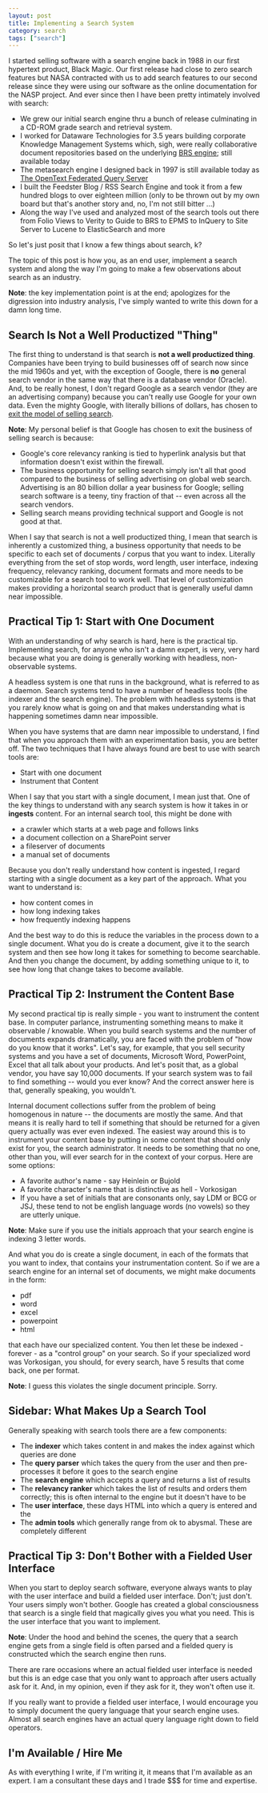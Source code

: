 ```yaml
---
layout: post
title: Implementing a Search System
category: search
tags: ["search"]
---
```

I started selling software with a search engine back in 1988 in our first hypertext product, Black Magic.  Our first release had close to zero search features but NASA contracted with us to add search features to our second release since they were using our software as the online documentation for the NASP project.  And ever since then I have been pretty intimately involved with search: 

* We grew our initial search engine thru a bunch of release culminating in a CD-ROM grade search and retrieval system.
* I worked for Dataware Technologies for 3.5 years building corporate Knowledge Management Systems which, sigh, were really collaborative document repositories based on the underlying [BRS engine](https://en.wikipedia.org/wiki/BRS/Search); still available today
* The metasearch engine I designed back in 1997 is still available today as [The OpenText Federated Query Server](https://www.ixtent.com/en/products/opentext-discovery-suite)
* I built the Feedster Blog / RSS Search Engine and took it from a few hundred blogs to over eighteen million (only to be thrown out by my own board but that's another story and, no, I'm not still bitter ...)
* Along the way I've used and analyzed most of the search tools out there from Folio Views to Verity to Guide to BRS to EPMS to InQuery   to Site Server to Lucene to ElasticSearch and more

So let's just posit that I know a few things about search, k?

The topic of this post is how you, as an end user, implement a search system and along the way I'm going to make a few observations about search as an industry.

**Note**: the key implementation point is at the end; apologizes for the digression into industry analysis, I've simply wanted to write this down for a damn long time.

## Search Is Not a Well Productized "Thing"

The first thing to understand is that search is **not a well productized thing**.  Companies have been trying to build businesses off of search now since the mid 1960s and yet, with the exception of Google, there is **no** general search vendor in the same way that there is a database vendor (Oracle).  And, to be really honest, I don't regard Google as a search vendor (they are an advertising company) because you can't really use Google for your own data.  Even the mighty Google, with literally billions of dollars, has chosen to [exit the model of selling search](https://en.wikipedia.org/wiki/Google_Search_Appliance).

**Note**: My personal belief is that Google has chosen to exit the business of selling search is because:

* Google's core relevancy ranking is tied to hyperlink analysis but that information doesn't exist within the firewall.
* The business opportunity for selling search simply isn't all that good compared to the business of selling advertising on global web search.  Advertising is an 80 billion dollar a year business for Google; selling search software is a teeny, tiny fraction of that -- even across all the search vendors.
* Selling search means providing technical support and Google is not good at that.

When I say that search is not a well productized thing, I mean that search is inherently a customized thing, a business opportunity that needs to be specific to each set of documents / corpus that you want to index.  Literally everything from the set of stop words, word length, user interface, indexing frequency, relevancy ranking, document formats and more needs to be customizable for a search tool to work well.  That level of customization makes providing a horizontal search product that is generally useful damn near impossible.

## Practical Tip 1: Start with One Document

With an understanding of why search is hard, here is the practical tip.  Implementing search, for anyone who isn't a damn expert, is very, very hard because what you are doing is generally working with headless, non-observable systems.  

A headless system is one that runs in the background, what is referred to as a daemon.  Search systems tend to have a number of headless tools (the indexer and the search engine).  The problem with headless systems is that you rarely know what is going on and that makes understanding what is happening sometimes damn near impossible.

When you have systems that are damn near impossible to understand, I find that when you approach them with an experimentation basis, you are better off.  The two techniques that I have always found are best to use with search tools are:

* Start with one document
* Instrument that Content

When I say that you start with a single document, I mean just that.  One of the key things to understand with any search system is how it takes in or **ingests** content.  For an internal search tool, this might be done with

* a crawler which starts at a web page and follows links
* a document collection on a SharePoint server
* a fileserver of documents
* a manual set of documents

Because you don't really understand how content is ingested, I regard starting with a single document as a key part of the approach.  What you want to understand is:

* how content comes in
* how long indexing takes
* how frequently indexing happens

And the best way to do this is reduce the variables in the process down to a single document.  What you do is create a document, give it to the search system and then see how long it takes for something to become searchable.  And then you change the document, by adding something unique to it, to see how long that change takes to become available.

## Practical Tip 2: Instrument the Content Base

My second practical tip is really simple - you want to instrument the content base.  In computer parlance, instrumenting something means to make it observable / knowable.  When you build search systems and the number of documents expands dramatically, you are faced with the problem of "how do you know that it works".  Let's say, for example, that you sell security systems and you have a set of documents, Microsoft Word, PowerPoint, Excel that all talk about your products.  And let's posit that, as a global vendor, you have say 10,000 documents.  If your search system was to fail to find something -- would you ever know?  And the correct answer here is that, generally speaking, you wouldn't.  

Internal document collections suffer from the problem of being homogenous in nature -- the documents are mostly the same.  And that means it is really hard to tell if something that should be returned for a given query actually was ever even indexed.  The easiest way around this is to instrument your content base by putting in some content that should only exist for you, the search administrator. It needs to be something that no one, other than you, will ever search for in the context of your corpus.  Here are some options:

* A favorite author's name - say Heinlein or Bujold
* A favorite character's name that is distinctive as hell - Vorkosigan 
* If you have a set of initials that are consonants only, say LDM or BCG or JSJ, these tend to not be english language words (no vowels) so they are utterly unique.  

**Note**: Make sure if you use the initials approach that your search engine is indexing 3 letter words.

And what you do is create a single document, in each of the formats that you want to index, that contains your instrumentation content.  So if we are a search engine for an internal set of documents, we might make documents in the form:

* pdf
* word
* excel
* powerpoint
* html

that each have our specialized content.  You then let these be indexed - forever - as a "control group" on your search.  So if your specialized word was Vorkosigan, you should, for every search, have 5 results that come back, one per format.

**Note**: I guess this violates the single document principle.  Sorry.

## Sidebar: What Makes Up a Search Tool

Generally speaking with search tools there are a few components:

* The **indexer** which takes content in and makes the index against which queries are done
* The **query parser** which takes the query from the user and then pre-processes it before it goes to the search engine
* The **search engine** which accepts a query and returns a list of results
* The **relevancy ranker** which takes the list of results and orders them correctly; this is often internal to the engine but it doesn't have to be
* The **user interface**, these days HTML into which a query is entered and the 
* The **admin tools** which generally range from ok to abysmal.  These are completely different 

## Practical Tip 3: Don't Bother with a Fielded User Interface

When you start to deploy search software, everyone always wants to play with the user interface and build a fielded user interface.  Don't; just don't.  Your users simply won't bother.  Google has created a global consciousness that search is a single field that magically gives you what you need.  This is the user interface that you want to implement.  

**Note**: Under the hood and behind the scenes, the query that a search engine gets from a single field is often parsed and a fielded query is constructed which the search engine then runs.  

There are rare occasions where an actual fielded user interface is needed but this is an edge case that you only want to approach after users actually ask for it.  And, in my opinion, even if they ask for it, they won't often use it.

If you really want to provide a fielded user interface, I would encourage you to simply document the query language that your search engine uses.  Almost all search engines have an actual query language right down to field operators.

## I'm Available / Hire Me

As with everything I write, if I'm writing it, it means that I'm available as an expert.  I am a consultant these days and I trade $$$ for time and expertise.
